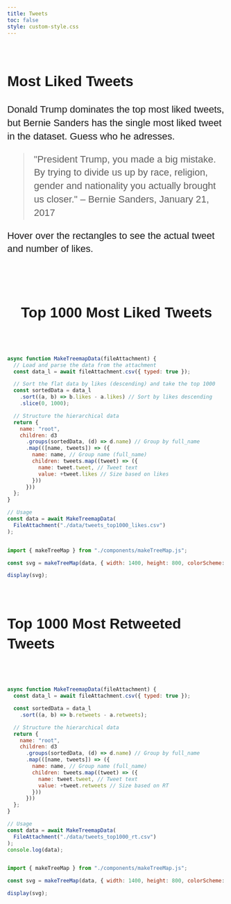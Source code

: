 ```yaml
---
title: Tweets
toc: false
style: custom-style.css
---
```


<style>
  .tooltip {
    font-size: inherit;  /* Use inherited size from inline style */
}
/* Chart Wrapper: Center charts and text */
.chart-wrapper {
    display: flex;
    flex-direction: column;
    align-items: center;
    margin: 0 auto;
    max-width: 900px;
}

/* Global Wrapper: Center all page content */
.page-wrapper {
    display: flex;
    flex-direction: column;
    align-items: center; /* Center content horizontally */
    margin: 0 auto; /* Center the wrapper itself */
    max-width: 900px; /* Match the text dimensions */
    padding: 20px; /* Add spacing around the edges */
    box-sizing: border-box;
}

/* Text Container: Style the text block */
.text-container {
    text-align: left;
    margin: 20px auto;
    max-width: 1200px;
    line-height: 1.4;
    font-size: 22px;
    font-family: "Calibri", Arial, sans-serif;
}

.body{
  max-width: 900px;
  margin: 20px auto;
  max-width: 1200px;
}

svg {
    max-width: 100%; /* Ensure the SVG scales within its container */
    height: auto;    /* Maintain aspect ratio */
  }
</style>

<div class="chart-wrapper">
  <div class="text-container">
   <h2>Most Liked Tweets</h2>
   <p>Donald Trump dominates the top most liked tweets, but Bernie Sanders has the single most liked tweet in the dataset. Guess who he adresses.</p>
   <blockquote>
   "President Trump, you made a big mistake. By trying to divide us up by race, religion, gender and nationality you actually brought us closer." &ndash; Bernie Sanders, January 21, 2017
   </blockquote>
   <p>Hover over the rectangles to see the actual tweet and number of likes.</p>
  </div>
</div>

<div class="chart-wrapper">
  <div class="text-container">
   <h2>Top 1000 Most Liked Tweets</h2>
  </div>
</div>

<div class="w-4/5 margin-auto">

```js

async function MakeTreemapData(fileAttachment) {
  // Load and parse the data from the attachment
  const data_l = await fileAttachment.csv({ typed: true });

  // Sort the flat data by likes (descending) and take the top 1000
  const sortedData = data_l
    .sort((a, b) => b.likes - a.likes) // Sort by likes descending
    .slice(0, 1000);

  // Structure the hierarchical data
  return {
    name: "root",
    children: d3
      .groups(sortedData, (d) => d.name) // Group by full_name
      .map(([name, tweets]) => ({
        name: name, // Group name (full_name)
        children: tweets.map((tweet) => ({
          name: tweet.tweet, // Tweet text
          value: +tweet.likes // Size based on likes
        }))
      }))
  };
}

// Usage
const data = await MakeTreemapData(
  FileAttachment("./data/tweets_top1000_likes.csv")
);


import { makeTreeMap } from "./components/makeTreeMap.js";

const svg = makeTreeMap(data, { width: 1400, height: 800, colorScheme: d3.schemeCategory10, tileMethod: d3.treemapSquarify, legendFontSize: 23, showText: false, metricName: 'Likes' });

display(svg);

```

</div>



<div class="chart-wrapper">
  <div class="text-container">
   <h2>Top 1000 Most Retweeted Tweets</h2>
  </div>
</div>



```js

async function MakeTreemapData(fileAttachment) {
  const data_l = await fileAttachment.csv({ typed: true });

  const sortedData = data_l
    .sort((a, b) => b.retweets - a.retweets); 

  // Structure the hierarchical data
  return {
    name: "root",
    children: d3
      .groups(sortedData, (d) => d.name) // Group by full_name
      .map(([name, tweets]) => ({
        name: name, // Group name (full_name)
        children: tweets.map((tweet) => ({
          name: tweet.tweet, // Tweet text
          value: +tweet.retweets // Size based on RT
        }))
      }))
  };
}

// Usage
const data = await MakeTreemapData(
  FileAttachment("./data/tweets_top1000_rt.csv")
);
console.log(data);


import { makeTreeMap } from "./components/makeTreeMap.js";

const svg = makeTreeMap(data, { width: 1400, height: 800, colorScheme: d3.schemeCategory10, tileMethod: d3.treemapSquarify, legendFontSize: 23, showText: false, metricName: 'Retweets' });

display(svg);

```